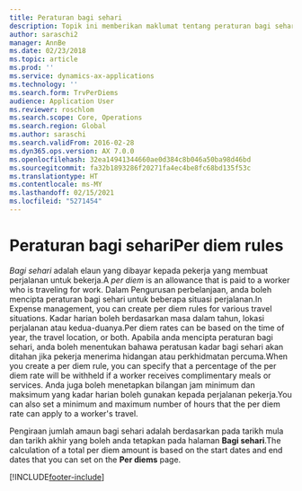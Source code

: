 ```yaml
---
title: Peraturan bagi sehari
description: Topik ini memberikan maklumat tentang peraturan bagi sehari.
author: saraschi2
manager: AnnBe
ms.date: 02/23/2018
ms.topic: article
ms.prod: ''
ms.service: dynamics-ax-applications
ms.technology: ''
ms.search.form: TrvPerDiems
audience: Application User
ms.reviewer: roschlom
ms.search.scope: Core, Operations
ms.search.region: Global
ms.author: saraschi
ms.search.validFrom: 2016-02-28
ms.dyn365.ops.version: AX 7.0.0
ms.openlocfilehash: 32ea14941344660ae0d384c8b046a50ba98d46bd
ms.sourcegitcommit: fa32b1893286f20271fa4ec4be8fc68bd135f53c
ms.translationtype: HT
ms.contentlocale: ms-MY
ms.lasthandoff: 02/15/2021
ms.locfileid: "5271454"
---
```

# <a name="per-diem-rules"></a><span data-ttu-id="0e1b5-103">Peraturan bagi sehari</span><span class="sxs-lookup"><span data-stu-id="0e1b5-103">Per diem rules</span></span>

<span data-ttu-id="0e1b5-104">*Bagi sehari* adalah elaun yang dibayar kepada pekerja yang membuat perjalanan untuk bekerja.</span><span class="sxs-lookup"><span data-stu-id="0e1b5-104">A *per diem* is an allowance that is paid to a worker who is traveling for work.</span></span> <span data-ttu-id="0e1b5-105">Dalam Pengurusan perbelanjaan, anda boleh mencipta peraturan bagi sehari untuk beberapa situasi perjalanan.</span><span class="sxs-lookup"><span data-stu-id="0e1b5-105">In Expense management, you can create per diem rules for various travel situations.</span></span> <span data-ttu-id="0e1b5-106">Kadar harian boleh berdasarkan masa dalam tahun, lokasi perjalanan atau kedua-duanya.</span><span class="sxs-lookup"><span data-stu-id="0e1b5-106">Per diem rates can be based on the time of year, the travel location, or both.</span></span> <span data-ttu-id="0e1b5-107">Apabila anda mencipta peraturan bagi sehari, anda boleh menentukan bahawa peratusan kadar bagi sehari akan ditahan jika pekerja menerima hidangan atau perkhidmatan percuma.</span><span class="sxs-lookup"><span data-stu-id="0e1b5-107">When you create a per diem rule, you can specify that a percentage of the per diem rate will be withheld if a worker receives complimentary meals or services.</span></span> <span data-ttu-id="0e1b5-108">Anda juga boleh menetapkan bilangan jam minimum dan maksimum yang kadar harian boleh gunakan kepada perjalanan pekerja.</span><span class="sxs-lookup"><span data-stu-id="0e1b5-108">You can also set a minimum and maximum number of hours that the per diem rate can apply to a worker's travel.</span></span>

<span data-ttu-id="0e1b5-109">Pengiraan jumlah amaun bagi sehari adalah berdasarkan pada tarikh mula dan tarikh akhir yang boleh anda tetapkan pada halaman **Bagi sehari**.</span><span class="sxs-lookup"><span data-stu-id="0e1b5-109">The calculation of a total per diem amount is based on the start dates and end dates that you can set on the **Per diems** page.</span></span>


[!INCLUDE[footer-include](../includes/footer-banner.md)]